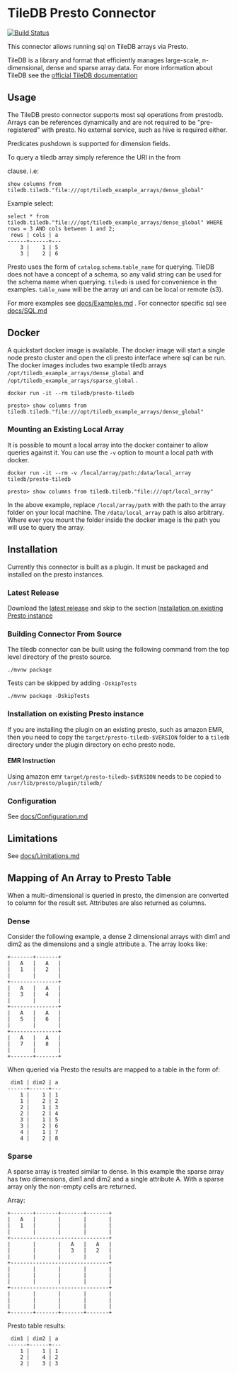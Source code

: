 # TileDB Presto Connector

[![Build Status](https://gitlab.com/TileDB-Inc/TileDB-Presto/badges/master/build.svg)](https://gitlab.com/TileDB-Inc/TileDB-Presto/pipelines)

This connector allows running sql on TileDB arrays via Presto.

TileDB is a library and format that efficiently manages large-scale,
n-dimensional, dense and sparse array data. For more information about TileDB
see the [official TileDB documentation](https://docs.tiledb.io/en/latest/introduction.html)

## Usage

The TileDB presto connector supports most sql operations from prestodb. Arrays
can be references dynamically and are not required to be "pre-registered"
with presto. No external service, such as hive is required either.
 
Predicates pushdown is supported for dimension fields.

To query a tiledb array simply reference the URI in the from

clause. i.e:

```
show columns from tiledb.tiledb."file:///opt/tiledb_example_arrays/dense_global"
```

Example select:

```
select * from tiledb.tiledb."file:///opt/tiledb_example_arrays/dense_global" WHERE rows = 3 AND cols between 1 and 2;
 rows | cols | a 
------+------+---
    3 |    1 | 5 
    3 |    2 | 6 

```

Presto uses the form of `catalog`.`schema`.`table_name` for querying. TileDB
does not have a concept of a schema, so any valid string can be used for the 
schema name when querying. `tiledb` is used for convenience in the examples.
`table_name` will be the array uri and can be local or remote (s3).

For more examples see [docs/Examples.md](docs/Examples.md) .
For connector specific sql see [docs/SQL.md](docs/SQL.md)

## Docker

A quickstart docker image is available. The docker image will start a single
node presto cluster and open the cli presto interface where sql can be run.
The docker images includes two example tiledb arrays
`/opt/tiledb_example_arrays/dense_global` and
`/opt/tiledb_example_arrays/sparse_global` .

```
docker run -it --rm tiledb/presto-tiledb

presto> show columns from tiledb.tiledb."file:///opt/tiledb_example_arrays/dense_global"
```

### Mounting an Existing Local Array

It is possible to mount a local array into the docker container to allow
queries against it. You can use the `-v` option to mount a local path with
docker.

```
docker run -it --rm -v /local/array/path:/data/local_array tiledb/presto-tiledb

presto> show columns from tiledb.tiledb."file:///opt/local_array"
```

In the above example, replace `/local/array/path` with the path to the
array folder on your local machine. The `/data/local_array` path is also
arbitrary. Where ever you mount the folder inside the docker image is the
path you will use to query the array. 

## Installation

Currently this connector is built as a plugin. It must be packaged and
installed on the presto instances.

### Latest Release

Download the [latest release](https://github.com/TileDB-Inc/presto-tiledb/releases/latest)
and skip to the section
[Installation on existing Presto instance](#Installation-on-existing-Presto-instance)

### Building Connector From Source

The tiledb connector can be built using the following command from the
top level directory of the presto source.
```
./mvnw package
```

Tests can be skipped by adding `-DskipTests`

```
./mvnw package -DskipTests
```

### Installation on existing Presto instance

If you are installing the plugin on an existing presto, such as amazon
EMR, then you need to copy the `target/presto-tiledb-$VERSION` folder
to a `tiledb` directory under the plugin directory on echo presto node.

#### EMR Instruction

Using amazon emr `target/presto-tiledb-$VERSION` needs to be copied to
`/usr/lib/presto/plugin/tiledb/`

### Configuration

See [docs/Configuration.md](docs/Configuration.md)

## Limitations

See [docs/Limitations.md](docs/Limitations.md)

## Mapping of An Array to Presto Table

When a multi-dimensional is queried in presto, the dimension are converted
to column for the result set. Attributes are also returned as columns.

### Dense

Consider the following example, a dense 2 dimensional arrays with dim1 and dim2
as the dimensions and a single attribute a. The array looks like:

```
+-------+-------+
|   A   |   A   |
|   1   |   2   |
|       |       |
+---------------+
|   A   |   A   |
|   3   |   4   |
|       |       |
+---------------+
|   A   |   A   |
|   5   |   6   |
|       |       |
+---------------+
|   A   |   A   |
|   7   |   8   |
|       |       |
+-------+-------+
````

When queried via Presto the results are mapped to a table in the form of:

```
 dim1 | dim2 | a
------+------+---
    1 |    1 | 1
    1 |    2 | 2
    2 |    1 | 3
    2 |    2 | 4
    3 |    1 | 5
    3 |    2 | 6
    4 |    1 | 7
    4 |    2 | 8
```

### Sparse

A sparse array is treated similar to dense. In this example the sparse array
has two dimensions, dim1 and dim2 and a single attribute A. With a sparse
array only the non-empty cells are returned.

Array:
```
+-------+-------+-------+-------+
|   A   |       |       |       |
|   1   |       |       |       |
|       |       |       |       |
+-------------------------------+
|       |       |   A   |   A   |
|       |       |   3   |   2   |
|       |       |       |       |
+-------------------------------+
|       |       |       |       |
|       |       |       |       |
|       |       |       |       |
+-------------------------------+
|       |       |       |       |
|       |       |       |       |
|       |       |       |       |
+-------+-------+-------+-------+
```

Presto table results:
```
 dim1 | dim2 | a
------+------+---
    1 |    1 | 1
    2 |    4 | 2
    2 |    3 | 3
```